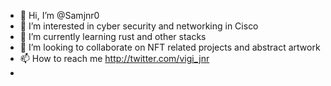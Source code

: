 - 👋 Hi, I’m @Samjnr0
- 👀 I’m interested in cyber security and networking in Cisco 
- 🌱 I’m currently learning rust and other stacks 
- 💞️ I’m looking to collaborate on NFT related projects and abstract artwork 
- 📫 How to reach me http://twitter.com/vigi_jnr
- <!---
Samjnr0/Samjnr0 is a ✨ special ✨ repository because its `README.md` (this file) appears on your GitHub profile.
You can click the Preview link to take a look at your changes.
--->
